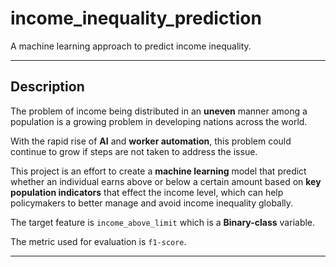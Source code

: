 # income_inequality_prediction
A machine learning approach to predict income inequality.

---
## Description
The problem of income being distributed in an **uneven** manner among a population is a growing problem in developing nations across the world.

With the rapid rise of **AI** and **worker automation**, this problem could continue to grow if steps are not taken to address the issue.

This project is an effort to create a **machine learning** model that predict whether an individual earns above or below a certain amount based on  **key population indicators** that effect the income level, which can help policymakers to better manage and avoid income inequality globally.

The target feature is `income_above_limit` which is a **Binary-class** variable.

The metric used for evaluation is `f1-score`.

---
